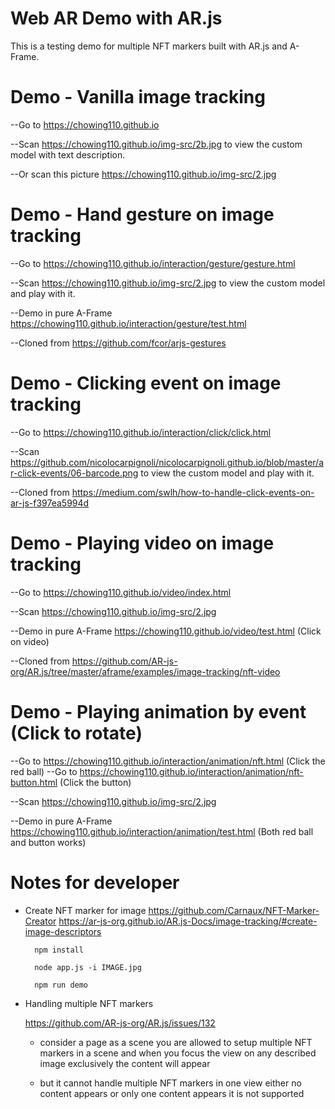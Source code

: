 # Web AR Demo with AR.js

This is a testing demo for multiple NFT markers built with AR.js and A-Frame.

# Demo - Vanilla image tracking
--Go to https://chowing110.github.io

--Scan https://chowing110.github.io/img-src/2b.jpg to view the custom model with text description.

--Or scan this picture
  https://chowing110.github.io/img-src/2.jpg

# Demo - Hand gesture on image tracking
--Go to https://chowing110.github.io/interaction/gesture/gesture.html

--Scan https://chowing110.github.io/img-src/2.jpg to view the custom model and play with it.

--Demo in pure A-Frame https://chowing110.github.io/interaction/gesture/test.html

--Cloned from https://github.com/fcor/arjs-gestures

# Demo - Clicking event on image tracking
--Go to https://chowing110.github.io/interaction/click/click.html

--Scan https://github.com/nicolocarpignoli/nicolocarpignoli.github.io/blob/master/ar-click-events/06-barcode.png to view the custom model and play with it.

--Cloned from https://medium.com/swlh/how-to-handle-click-events-on-ar-js-f397ea5994d

# Demo - Playing video on image tracking
--Go to https://chowing110.github.io/video/index.html

--Scan https://chowing110.github.io/img-src/2.jpg

--Demo in pure A-Frame https://chowing110.github.io/video/test.html (Click on video)

--Cloned from https://github.com/AR-js-org/AR.js/tree/master/aframe/examples/image-tracking/nft-video

# Demo - Playing animation by event (Click to rotate)
--Go to https://chowing110.github.io/interaction/animation/nft.html (Click the red ball)
--Go to https://chowing110.github.io/interaction/animation/nft-button.html (Click the button)

--Scan https://chowing110.github.io/img-src/2.jpg

--Demo in pure A-Frame https://chowing110.github.io/interaction/animation/test.html (Both red ball and button works)

# Notes for developer
* Create NFT marker for image
https://github.com/Carnaux/NFT-Marker-Creator
https://ar-js-org.github.io/AR.js-Docs/image-tracking/#create-image-descriptors

		npm install

		node app.js -i IMAGE.jpg

		npm run demo

* Handling multiple NFT markers
	
	https://github.com/AR-js-org/AR.js/issues/132
		
	* consider a page as a scene
	you are allowed to setup multiple NFT markers in a scene
	and when you focus the view on any described image exclusively
	the content will appear

	* but it cannot handle multiple NFT markers in one view
	either no content appears or only one content appears
	it is not supported
